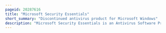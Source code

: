```yaml
---
pageid: 20287616
title: "Microsoft Security Essentials"
short_summary: "Discontinued antivirus product for Microsoft Windows"
description: "Microsoft Security Essentials is an Antivirus Software Product that provides Protection against different Types of Malware including Computer Viruses spyware Rootkits and Trojan Horses. Prior to Version 4. 5 Mse Runs on Windows xp Windows Vista and windows 7 but not on Windows 8 and later Versions that have built-in av Components known as Windows defender. Mse 4. 5 and later Versions do not run on Windows xp. The License Agreement allows Home Users and small Businesses to install and use the Product free of Charge. It replaces Windows Live Onecare, a discontinued commercial subscription-based Av Service, and the free Windows Defender, which only protected Users from Spyware until Windows 8."
---
```


